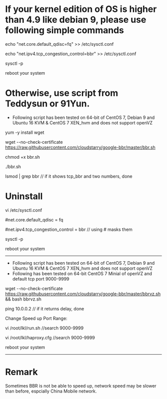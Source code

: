 # If your kernel edition of OS is higher than 4.9 like debian 9, please use following simple commands

echo "net.core.default_qdisc=fq" >> /etc/sysctl.conf

echo "net.ipv4.tcp_congestion_control=bbr" >> /etc/sysctl.conf

sysctl -p

reboot your system

# Otherwise, use script from Teddysun or 91Yun. 
- Following script has been tested on 64-bit of CentOS 7, Debian 9 and Ubuntu 16 KVM & CentOS 7 XEN_hvm and does not support openVZ

yum -y install wget

wget --no-check-certificate https://raw.githubusercontent.com/cloudstarry/google-bbr/master/bbr.sh

chmod +x bbr.sh

./bbr.sh

lsmod | grep bbr    // if it shows tcp_bbr and two numbers, done


# Uninstall

vi /etc/sysctl.conf

#net.core.default_qdisc = fq  

#net.ipv4.tcp_congestion_control = bbr    // using # masks them

sysctl -p

reboot  your system
***

- Following script has been tested on 64-bit of CentOS 7, Debian 9 and Ubuntu 16 KVM & CentOS 7 XEN_hvm and does not support openVZ
- Following  has been tested on 64-bit CentOS 7 Minial of openVZ and default tcp port 9000-9999

wget --no-check-certificate https://raw.githubusercontent.com/cloudstarry/google-bbr/master/bbrvz.sh && bash bbrvz.sh

ping 10.0.0.2    // if it returns delay, done

Change Speed up Port Range:

vi /root/lkl/run.sh    //search 9000-9999

vi /root/lkl/haproxy.cfg    //search 9000-9999

reboot your system
***

# Remark

Sometimes BBR is not be able to speed up, network speed may be slower than before, espcially China Mobile network.



